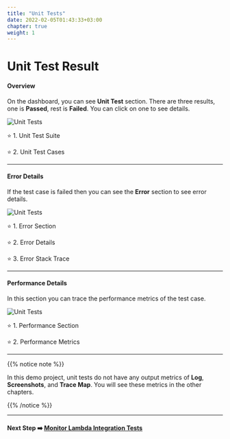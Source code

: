 ```yaml
---
title: "Unit Tests"
date: 2022-02-05T01:43:33+03:00
chapter: true
weight: 1
---
```


# Unit Test Result

#### Overview

On the dashboard, you can see **Unit Test** section. There are three results, one is **Passed**, rest is **Failed**. You can click on one to see details.

![Unit Tests](/images/monitor-test-results/unit-01.png)

⭐ 1. Unit Test Suite

⭐ 2. Unit Test Cases

---

#### Error Details
If the test case is failed then you can see the **Error** section to see error details.

![Unit Tests](/images/monitor-test-results/unit-02.png)

⭐ 1. Error Section

⭐ 2. Error Details

⭐ 3. Error Stack Trace

---

#### Performance Details
In this section you can trace the performance metrics of the test case.

![Unit Tests](/images/monitor-test-results/unit-03.png)

⭐ 1. Performance Section

⭐ 2. Performance Metrics

---

{{% notice note %}}

In this demo project, unit tests do not have any output metrics of **Log**, **Screenshots**, and **Trace Map**.
You will see these metrics in the other chapters.

{{% /notice %}}


---
#### Next Step :arrow_right: [Monitor Lambda Integration Tests](/monitor-test-results/integration-test.html)